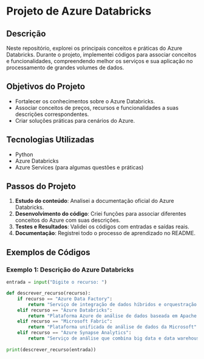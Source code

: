# Projeto de Azure Databricks

## Descrição
Neste repositório, explorei os principais conceitos e práticas do Azure Databricks. Durante o projeto, implementei códigos para associar conceitos e funcionalidades, compreendendo melhor os serviços e sua aplicação no processamento de grandes volumes de dados.

## Objetivos do Projeto
- Fortalecer os conhecimentos sobre o Azure Databricks.
- Associar conceitos de preços, recursos e funcionalidades a suas descrições correspondentes.
- Criar soluções práticas para cenários do Azure.

## Tecnologias Utilizadas
- Python
- Azure Databricks
- Azure Services (para algumas questões e práticas)

## Passos do Projeto
1. **Estudo do conteúdo**: Analisei a documentação oficial do Azure Databricks.
2. **Desenvolvimento do código**: Criei funções para associar diferentes conceitos do Azure com suas descrições.
3. **Testes e Resultados**: Validei os códigos com entradas e saídas reais.
4. **Documentação**: Registrei todo o processo de aprendizado no README.

## Exemplos de Códigos

### Exemplo 1: Descrição do Azure Databricks

```python
entrada = input("Digite o recurso: ")

def descrever_recurso(recurso):
    if recurso == "Azure Data Factory":
        return "Serviço de integração de dados híbridos e orquestração para ETL e ELT"
    elif recurso == "Azure Databricks":
        return "Plataforma Azure de análise de dados baseada em Apache Spark"
    elif recurso == "Microsoft Fabric":
        return "Plataforma unificada de análise de dados da Microsoft"
    elif recurso == "Azure Synapse Analytics":
        return "Serviço de análise que combina big data e data warehousing"
    
print(descrever_recurso(entrada))

